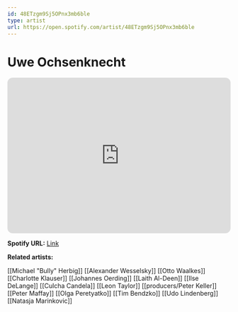 ```yaml
---
id: 48ETzgm9Sj5OPnx3mb6ble
type: artist
url: https://open.spotify.com/artist/48ETzgm9Sj5OPnx3mb6ble
---
```

# Uwe Ochsenknecht

<iframe style="border-radius:12px" src="https://open.spotify.com/embed/artist/48ETzgm9Sj5OPnx3mb6ble" width="100%" height="352" frameBorder="0" allowfullscreen="" allow="autoplay; clipboard-write; encrypted-media; fullscreen; picture-in-picture" loading="lazy"></iframe>

**Spotify URL:** [Link](https://open.spotify.com/artist/48ETzgm9Sj5OPnx3mb6ble)

**Related artists:**

[[Michael "Bully" Herbig]]
[[Alexander Wesselsky]]
[[Otto Waalkes]]
[[Charlotte Klauser]]
[[Johannes Oerding]]
[[Laith Al-Deen]]
[[Ilse DeLange]]
[[Culcha Candela]]
[[Leon Taylor]]
[[producers/Peter Keller]]
[[Peter Maffay]]
[[Olga Peretyatko]]
[[Tim Bendzko]]
[[Udo Lindenberg]]
[[Natasja Marinkovic]]
